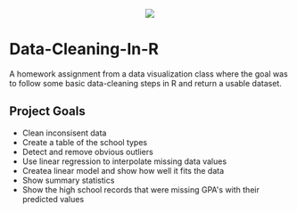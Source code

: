<p align="center">
<img src="https://excelkid.com/wp-content/uploads/2022/04/how-to-clean-data-in-Excel.png" />
</p>

# Data-Cleaning-In-R
A homework assignment from a data visualization class where the goal was to follow some basic data-cleaning steps in R and return a usable dataset.

## Project Goals
- Clean inconsisent data
- Create a table of the school types
- Detect and remove obvious outliers
- Use linear regression to interpolate missing data values
- Createa linear model and show how well it fits the data
- Show summary statistics
- Show the high school records that were missing GPA's with their predicted values
